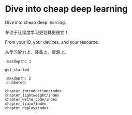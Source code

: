 # Dive into cheap deep learning

Dive into cheap deep learning.

专注于让深度学习更划算更便宜！

From your IQ, your devices, and your resource.

从学习智力上、装备上、资源上。


````toc
:maxdepth: 1

get_started
````

```toc
:maxdepth: 2
:numbered:

chapter_introduction/index
chapter_lightweight/index
chapter_write_code/index
chapter_train/index
chapter_deploy/index

```

